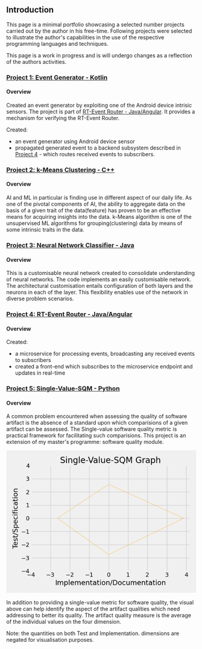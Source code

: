 ## Introduction

This page is a minimal portfolio showcasing a selected number projects carried out by the author in his free-time. 
Following projects were selected to illustrate the author's capabilities in the use of the respective programming 
languages and techniques.

This page is a work in progress and is will undergo changes as a reflection of the authors activities. 

### [Project 1: Event Generator - Kotlin](https://github.com/Pendo720/nfc-eg)  
#### Overview
Created an event generator by exploiting one of the Android device intrisic sensors. The project is
part of [RT-Event Router - Java/Angular](https://github.com/Pendo720/Tri-Font). It provides a mechanism for verifying 
the RT-Event Router.

Created:
  - an event generator using Android device sensor
  - propagated generated event to a backend subsystem described in [Project 4](https://github.com/Pendo720/Tri-Font) - which routes received events to subscribers. 

### [Project 2: k-Means Clustering - C++](https://github.com/Pendo720/kmeans-fp)  
#### Overview
AI and ML in particular is finding use in different aspect of our daily life. As one of the pivotal 
components of AI, the ability to aggregate data on the basis of a given trait of the data(feature) has 
proven to be an effective means for acquiring insights into the data. k-Means algorithm is one of the 
unsupervised ML algorithms for grouping(clustering) data by means of some intrinsic traits in the data. 

### [Project 3: Neural Network Classifier - Java](https://github.com/Pendo720/nn-fp)  
#### Overview
This is a customisable neural network created to consolidate understanding of neural networks. The code implements
an easily customisable network. The architectural customisation entails configuration of both layers and the neurons 
in each of the layer. This flexibility enables use of the network in diverse problem scenarios.

### [Project 4: RT-Event Router - Java/Angular](https://github.com/Pendo720/Tri-Font)  
#### Overview

Created:
  - a microservice for processing events, broadcasting any received events to subscribers
  - created a front-end which subscribes to the microservice endpoint and updates in real-time  

### [Project 5: Single-Value-SQM - Python](https://github.com/Pendo720/svsqm)  
#### Overview
A common problem encountered when assessing the quality of software artifact is the absence of a standard
upon which comparisions of a given artifact can be assessed. The Single-value software quality metric is
practical framework for facilitating such comparisions. This project is an extension of my master's 
programme: software quality module. 

![](/gh-images/svsqm_graph.png)

In addition to providing a single-value metric for software quality, the visual above can help identify 
the aspect of the artifact qualities which need addressing to better its quality. The artifact quality 
measure is the average of the individual values on the four dimension.

Note: the quantities on both Test and Implementation. dimensions are negated for visualisation purposes.

